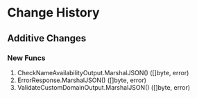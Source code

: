 # Change History

## Additive Changes

### New Funcs

1. CheckNameAvailabilityOutput.MarshalJSON() ([]byte, error)
1. ErrorResponse.MarshalJSON() ([]byte, error)
1. ValidateCustomDomainOutput.MarshalJSON() ([]byte, error)
